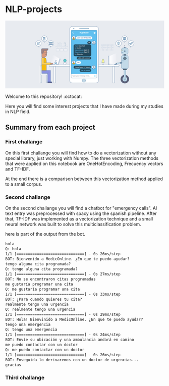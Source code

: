 # NLP-projects

![NLP-projects](chatbot-solvan.jpg)

Welcome to this repository! :octocat:

Here you will find some interest projects that I have made during my studies in NLP field.

## Summary from each project

### First challange

On this first challange you will find how to do a vectorization without any special library, just working with Numpy. The three vectorization methods that were applied on this notebook are OneHotEncoding, Frecuency vectors and TF-IDF.

At the end there is a comparison between this vectorization method applied to a small corpus.

### Second challange

On the second challange you will find a chatbot for "emergency calls". Al text entry was preprocessed with spacy using the spanish pipeline. After that, TF-IDF was implemented as a vectorization technique and a small neural network was built to solve this multiclassification problem.

here is part of the output from the bot.

```
hola
Q: hola
1/1 [==============================] - 0s 26ms/step
BOT: Bienvenido a MedicOnline. ¿En que te puedo ayudar?
tengo alguna cita programada?
Q: tengo alguna cita programada?
1/1 [==============================] - 0s 27ms/step
BOT: No se encontraron citas programadas
me gustaría programar una cita
Q: me gustaría programar una cita
1/1 [==============================] - 0s 33ms/step
BOT: ¿Para cuando quieres tu cita?
realmente tengo una urgencia
Q: realmente tengo una urgencia
1/1 [==============================] - 0s 29ms/step
BOT: Hola! Bienvinido a MedicOnline. ¿En que te puedo ayudar?
tengo una emergencia
Q: tengo una emergencia
1/1 [==============================] - 0s 24ms/step
BOT: Envíe su ubicación y una ambulancia andará en camino
me puedo contactar con un doctor
Q: me puedo contactar con un doctor
1/1 [==============================] - 0s 26ms/step
BOT: Enseguida lo derivaremos con un doctor de urgencias...
gracias
```
### Third challange
